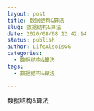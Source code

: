 ```yaml
---
layout: post
title: 数据结构&算法
slug: 数据结构&算法
date: 2020/08/08 12:42:14
status: publish
author: LifeAlsoIsGG
categories: 
  - 数据结构&算法
tags: 
  - 数据结构&算法

---
```


数据结构&算法